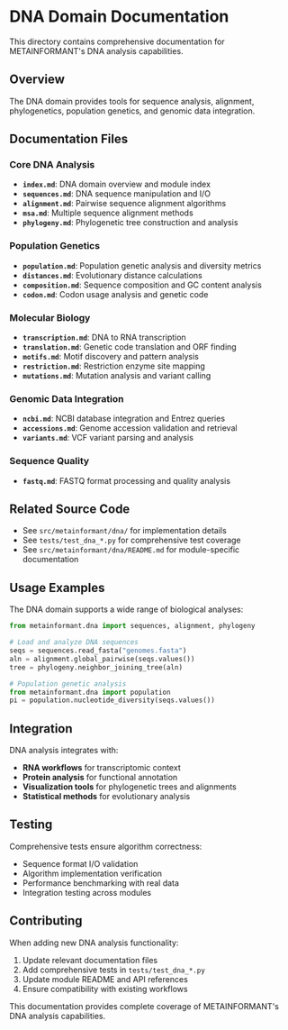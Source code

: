 # DNA Domain Documentation

This directory contains comprehensive documentation for METAINFORMANT's DNA analysis capabilities.

## Overview

The DNA domain provides tools for sequence analysis, alignment, phylogenetics, population genetics, and genomic data integration.

## Documentation Files

### Core DNA Analysis
- **`index.md`**: DNA domain overview and module index
- **`sequences.md`**: DNA sequence manipulation and I/O
- **`alignment.md`**: Pairwise sequence alignment algorithms
- **`msa.md`**: Multiple sequence alignment methods
- **`phylogeny.md`**: Phylogenetic tree construction and analysis

### Population Genetics
- **`population.md`**: Population genetic analysis and diversity metrics
- **`distances.md`**: Evolutionary distance calculations
- **`composition.md`**: Sequence composition and GC content analysis
- **`codon.md`**: Codon usage analysis and genetic code

### Molecular Biology
- **`transcription.md`**: DNA to RNA transcription
- **`translation.md`**: Genetic code translation and ORF finding
- **`motifs.md`**: Motif discovery and pattern analysis
- **`restriction.md`**: Restriction enzyme site mapping
- **`mutations.md`**: Mutation analysis and variant calling

### Genomic Data Integration
- **`ncbi.md`**: NCBI database integration and Entrez queries
- **`accessions.md`**: Genome accession validation and retrieval
- **`variants.md`**: VCF variant parsing and analysis

### Sequence Quality
- **`fastq.md`**: FASTQ format processing and quality analysis

## Related Source Code

- See `src/metainformant/dna/` for implementation details
- See `tests/test_dna_*.py` for comprehensive test coverage
- See `src/metainformant/dna/README.md` for module-specific documentation

## Usage Examples

The DNA domain supports a wide range of biological analyses:

```python
from metainformant.dna import sequences, alignment, phylogeny

# Load and analyze DNA sequences
seqs = sequences.read_fasta("genomes.fasta")
aln = alignment.global_pairwise(seqs.values())
tree = phylogeny.neighbor_joining_tree(aln)

# Population genetic analysis
from metainformant.dna import population
pi = population.nucleotide_diversity(seqs.values())
```

## Integration

DNA analysis integrates with:
- **RNA workflows** for transcriptomic context
- **Protein analysis** for functional annotation
- **Visualization tools** for phylogenetic trees and alignments
- **Statistical methods** for evolutionary analysis

## Testing

Comprehensive tests ensure algorithm correctness:
- Sequence format I/O validation
- Algorithm implementation verification
- Performance benchmarking with real data
- Integration testing across modules

## Contributing

When adding new DNA analysis functionality:
1. Update relevant documentation files
2. Add comprehensive tests in `tests/test_dna_*.py`
3. Update module README and API references
4. Ensure compatibility with existing workflows

This documentation provides complete coverage of METAINFORMANT's DNA analysis capabilities.
